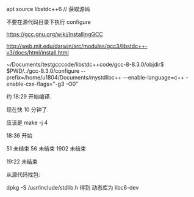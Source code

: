 apt source libstdc++6   // 获取源码

不要在源代码目录下执行 configure

https://gcc.gnu.org/wiki/InstallingGCC

http://web.mit.edu/darwin/src/modules/gcc3/libstdc++-v3/docs/html/install.html

~/Documents/testgcccode/libstdc++code/gcc-8-8.3.0/objdir$     $PWD/../gcc-8.3.0/configure --prefix=/home/u1804/Documents/mystdlibc++ --enable-language=c++ -enable-cxx-flags="-g3 -O0"

约 18:29 开始编译.

现在快 10 分钟了.

应该是 make -j 4

18:36 开始

51 未结束 56 未结束 1902 未结束

19:22 未结束

从源代码找包:

dpkg -S /usr/include/stdlib.h
得到 动态库为 libc6-dev


